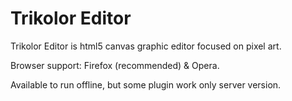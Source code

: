 Trikolor Editor
============================

Trikolor Editor is html5 canvas graphic editor focused on pixel art.

Browser support: Firefox (recommended) & Opera.

Available to run offline, but some plugin work only server version.